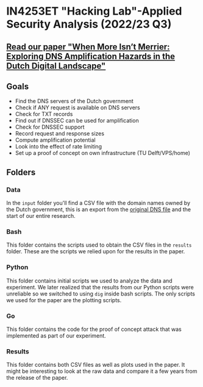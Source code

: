 # IN4253ET "Hacking Lab"-Applied Security Analysis (2022/23 Q3)

## [Read our paper "When More Isn’t Merrier: Exploring DNS Amplification Hazards in the Dutch Digital Landscape"](results/paper.pdf)

## Goals
- Find the DNS servers of the Dutch government
- Check if ANY request is available on DNS servers
- Check for TXT records
- Find out if DNSSEC can be used for amplification
- Check for DNSSEC support
- Record request and response sizes
- Compute amplification potential
- Look into the effect of rate limiting
- Set up a proof of concept on own infrastructure (TU Delft/VPS/home)

## Folders
### Data
In the `input` folder you'll find a CSV file with the domain names owned by the Dutch government, this is an export from the [original DNS file](https://www.communicatierijk.nl/vakkennis/rijkswebsites/verplichte-richtlijnen/websiteregister-rijksoverheid) and the start of our entire research.

### Bash
This folder contains the scripts used to obtain the CSV files in the `results` folder. These are the scripts we relied upon for the results in the paper.

### Python
This folder contains initial scripts we used to analyze the data and experiment. We later realized that the results from our Python scripts were unreliable so we switched to using `dig` inside bash scripts. The only scripts we used for the paper are the plotting scripts.

### Go
This folder contains the code for the proof of concept attack that was implemented as part of our experiment.

### Results
This folder contains both CSV files as well as plots used in the paper. It might be interesting to look at the raw data and compare it a few years from the release of the paper.

